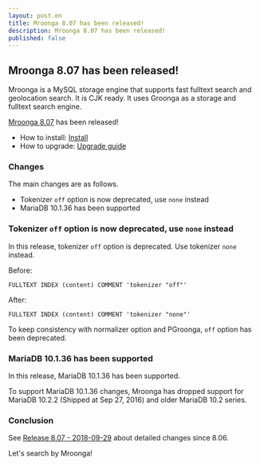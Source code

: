 ```yaml
---
layout: post.en
title: Mroonga 8.07 has been released!
description: Mroonga 8.07 has been released!
published: false
---
```


## Mroonga 8.07 has been released!

Mroonga is a MySQL storage engine that supports fast fulltext search
and geolocation search. It is CJK ready. It uses Groonga as a storage
and fulltext search engine.

[Mroonga 8.07](/docs/news.html#release-8-07) has been released!

* How to install: [Install](/docs/install.html)
* How to upgrade: [Upgrade guide](/docs/upgrade.html)

### Changes

The main changes are as follows.

* Tokenizer `off` option is now deprecated, use `none` instead
* MariaDB 10.1.36 has been supported

### Tokenizer `off` option is now deprecated, use `none` instead

In this release, tokenizer `off` option is deprecated. Use tokenizer `none` instead.

Before:

```
FULLTEXT INDEX (content) COMMENT 'tokenizer "off"'
```

After:

```
FULLTEXT INDEX (content) COMMENT 'tokenizer "none"'
```

To keep consistency with normalizer option and PGroonga, `off` option has been deprecated.

### MariaDB 10.1.36 has been supported

In this release, MariaDB 10.1.36 has been supported.

To support MariaDB 10.1.36 changes, Mroonga has dropped support for MariaDB 10.2.2 (Shipped at Sep 27, 2016) and older MariaDB 10.2 series.

### Conclusion

See [Release 8.07 - 2018-09-29](/docs/news.html#release-8-07) about detailed changes since 8.06.

Let's search by Mroonga!
